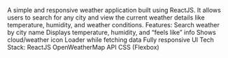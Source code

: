 A simple and responsive weather application built using ReactJS. It allows users to search for any city and view the current weather details like temperature, humidity, and weather conditions.
Features:
Search weather by city name 
Displays temperature, humidity, and “feels like” info 
Shows cloud/weather icon 
Loader while fetching data 
Fully responsive UI
Tech Stack:
ReactJS
OpenWeatherMap API
CSS (Flexbox)
